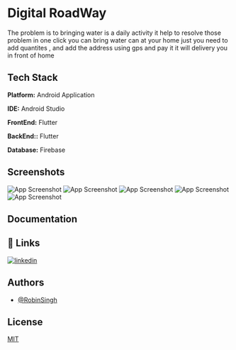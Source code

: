 
# Digital RoadWay
The problem is to bringing  water  is a daily activity it help to resolve those problem in one click you can bring water can at your home  just you need to add quantites , and add the address using gps and pay it it will delivery you in front of home
## Tech Stack

**Platform:** Android Application

**IDE:** Android Studio

**FrontEnd:** Flutter

**BackEnd::** Flutter

**Database:** Firebase



## Screenshots

![App Screenshot](https://lh3.googleusercontent.com/EeAEjq6Adm4cHxQTqsZITJCx1gETJAsaEiDAEMw7qNv_adbw6TGNBp0qvquzy7E_ffATPND3bt_RnzHUuUuAMBNxkPRwJOk9-WZ2-bLkZ5qU-NE3Fnw5leEK_INd9VQTrJQ61g4EdmQeuc5KZK7AKmw57hRwAcebH4avwCJNtYQlXZhkt8OIMJ7XGoRmr1Hte40Yv--lGIp63I4kQ5t9Krvx_yA3bQ0uq0i_cGG3GDOVWlAAo9M2OfkgRmhi4e2gGj_JGZT9Q8jVOcA8WIz1BeUwFAgkbO9lgl3D4CNT97OmCCC3ubV8xfBy7bZZ1kdnLxfQrbKe-r8KqzFjUHrlbGRz7f43oBslba-YYaHmWVrqhLSLvcGMAAwJ5OiFoZ7QIK9RYPnat-jBHEwY5EsmsFF0vuBq_tnM7Tai1IXpHkS9ZiEwwSoeTFAdUFL6q1R_if-7d5evQi1jEeglWoXA90lY0uD8tlGdzAj0QD6n-_44g3oAj5ZtBeeAMopADegLKpaSOAAasnUUJAK3IpVFf7jIwAV2F24krCfQIZvYMu71OqmKt3LoKiyf1Hu1o-lR7-nVT8biX4hcLPz2MZIXPKspDf4aLKtwCU5TJl4XY3_pGqm8bjUaLapAMJMQfILFgQhgRMaR4z3bcoDrH-DjpTOSEzxgtrWh2l6edE5gwVAbKaIA_BWTiFqdWJLpR_rmhPE3vAP01MxdfVZ1DAWWmkDJYjJwPlkRvZBKEr9xQUOlWg6ycEv8XUvZNnp2xU8xYmk0Qimah0RRhELQiS3juXhlA4rKPDOV8TKrVFBR6-HuhhRlHOa2hg_rLrryx10prpTYno120ggyxdNP2bvm0DJzUtw_UqBACVrOxUqvEOEP966UFfiyX0_2DT41PcUo73k0koTM-JceH7A9Ycyt1ECwa8XpXInEtdxtB8-A9--QOQ=w588-h830-no?authuser=0)
![App Screenshot](https://lh3.googleusercontent.com/fWI-emVpZ-EQlvhwSU_KdXEPgkBP0QqD2b07ecbVi74wWSKI2ecc267dRWtCori-vsgIiz-ijiNkh4jSvactZm4c4E4AdJsAnV9GOj1_rrqAmW2qRAIswvxpuZmx7JI87unNzonE01AKTf1hkA_7VWO8msi4NE6v0p4-ZgbxI9gc0FXDzUAaiepK5QAfGart4OF3eONXp2zKopEbwqkKZZLQLTaqAgv3X8i1Zsrj8GQB81ER1hKKqJvTp7W9nvcC8FXqQSEPuIgdUAjnhwsDp4JbOkHnPpSauCI99XRd5n6fH-jmsqJae9Rac8Hvj0zmy00fWvaCK12f8h58xx8SgGjy1pZkr8_BbGnbEv27kM5hDj42N9L5_Byf6zrlcKHcOUHl1s-9_eDPmv4z68TwVzU8ixpXB_rEIECExfYBkC7KE78v8nYFfoosBBeFvZHAlMhbYf0N11Q9861U85hos6lVzoGazz4gj5I0f5XZNuFem9zvots4MayhcEC6RO2HV8rDa8_ClcySi1tLCJsgGjZLUDRmS0Xnmca5PHiwY8zD8Bfwo_BkCWaV3tPUE9UhS5BG2nnx_xL-rGeoosSTyUMNmvA5KpFMKQBGzpJJcCS2uD4v7qcSq_bBOlRoDDKKI9jQAJNYbLUpP09BfoCKoY7u5iXMq5J14Q_I9sym0ljNJBiTI4X_Nk_cIi8taFLB3h77uMX0u-0aeANFiWpVRDsN2boPhkp4LTH_ZGTza04xyL3ajNrDvNo_1bFciDQhkKInlIq3DcGtKEmU3kvzvLQzaHIHnigygym7MmUWOQYY1Fax_y6f9_puF1d6VqL6qq0aWbVt6jq6VUNyBg20psPoEWomy6PyqnBUeC7Ea8O7E71psQiMvaxEEtzqk7EaPAronCgmiErEWAHx5e-AQq6NxVMcQWpMdLlgKRIXFWf8Pg=w588-h830-no?authuser=0)
![App Screenshot](https://lh3.googleusercontent.com/eQTOrejttizNVBucgksfp5-4HZZWic5XsiWmCa8X4wfUVQgY0A5uFqZMWvEpue32_9ENaBOFsny1hp9ZD4uNMASTPJv_Ciuz5LkupS2WXanbFKiG-mfbW1rOhMjG1LLMshFP8eUz9cpBjXSz8Vl4ZXZz4XVv4-UbMr_km09GTuEhxJdfvThBSsXH0P0TRA-SbN-Lk1dypwr3kRk9TlhZSNtkKCas_xqcbMJvqoi_5x0UY_PfeyIyvLDqBe1LCgIlhk83I8HohZKcvPhKo9mGwsVTRISWZA7_4U5Mc8yc3rp2FPXsNpSoxWHzz2R4vLoei_yCcwD86ClpRH4Tkk_ryhewNabOBDF5Voz0wKTH8-rjvatqQRdVcWchP6DwkuB1jGCeJiJ1jH08O6-keNFufM5I7NTCk-lC2nK8fsu2kgrTKAVf9GUiFpHcP-xwGy8ox570fypJuAYSF3dSHD61fa-1L7oMH7YCPxeHLIpCW7SqL1gqo4oF69cv19O_ydxfJzZgDff1Use901_Of9VJfPmOEsf0EmTJzU0Ebl6w74II81lJiZywsh2_FEegCxn2f1V8G_D_8nva0Uw6lY5uSZHOvYU_7-gnXrT9HGf5tr6pJHge17F9TKgRouuVYvctlXArJaNztwHFor2xx4Nf_8BToOSVcswW5dLH9SScpgAV_mFbp38waEyQdR27AVYdJtp3gxE1tXHZDJylnoMtbO8NFdGCJg8NQQiulNYgalZEnh1kFwowcz0syv-6b9jNdFWcTMbZ9iq6qTREXpiYsXQONMR3sCXhC3U-haFXUNcem3hv-9-GfgPyZauAQuEAZ6nkqL0h8BrjBw4WysLMihXcMHbHm-sICY-bXB8tD40Fn5tRk9WBZi1qLt0wkdLSthrE9NISXEwt3iuqamdGyyVx7gvoClkVWI_IB0gmXEKFKw=w588-h830-no?authuser=0)
![App Screenshot](https://lh3.googleusercontent.com/MJ4jbtaogALQc6-_QrhwuST7q2PxxpWE1EcFTyfyTaIixTVXir948yeM1iMMAmdfy68KTAwCuCbxK_q0wxCSG0PXY6Nsbpf7zl9evf9C9hp2ibCdXHX8qtIuXCIepFsR5XIw1N6EOBWFbkztIxiDoxrpqPJ0uTdnBPlJkU8MRXGGkZlanoPBjzz_K0UZK7ontq0PUreWxduS-dFGFz2mMJBrw3Sx27BFZf72DIJrsDbwrRR-hmh54fhBHj0PlEMyPezMk55l4hQsimYv5Kll7IukZLSmR0Kfb2KZMtP5ugrJ0n9fXYtBlUlvkheqJJWDhrCsh512FSFkPmZL23czDfSN95OXI8NDRNkXqw17qPCppCni5AbPSHWx9Q2YTudhZ4Orc2zJ4s49WfAXBsBAA97nRuIV1oIyGpiBDTswq7_Zc8UEX31Lwqlxdf6iAR7svpqRuKz3xnVXL3GYqk7X7-kfsTsCXrYtyBo_nZ-L2r8MCLdA8WKcgVhgVEhEnnHyVK_7DNlLPlsSWfd78FamaNzn0k-84turGwZrzWZvooVmI9dvtOXH0TGtjSOCoea3zfZ1u9MLI8TS_CeyG2Pt4p3XwEv1PtqqR1_PP_jdJWV1wNGZSU6affzPJK7pzAQYfvmcqwfvr_XYYJAckhviJpARyD9FiFN8tvhWSw_FUl21UCmLXQDIGE5GHBBgEIv2AWnH6Eql2gy95SMdqea_qpH7ittbswxJ0-041mwgLWIb4Vo4JfZLhb5wSt9RLEbPeSuYcyljHbpsmpAPxQAWvrcJvQfr9399jNDW0elQ6jHoi7yX5szoFiqkDrJDLAjCcEfQavEss1GsNEbAFU_9qB84AbxEuY4Jik9Tczrzh6abfsZLzMSORb6zlXLlNfmDteNmin8ebbvSq1LE0MlHa7sUaaKB469e-KkPsjw-us7UVA=w588-h830-no?authuser=0)
![App Screenshot](https://lh3.googleusercontent.com/lqFGk7E065YPeWtJGG2O-hJ49IAtpCpOK_BjNM_raIkVuq_tcScyNPZDxs2R3Zgsv-_aw7WJzjYzNGJCh9M0hiS-30venkvtaOKPPs1l6RiVYynogjB2IKwNLYEh4NPaQ4Pu83xOHqv2wiQnbVz6GJak-x7P692y2zJpxevgWDAQEzYBGJCkYxyaKDlJbflEgiga1YaMyNJRFXsA014uOyhsk9nC77pgsnD9rK9kpSG-N1X9KpBbRzQijTzwiseLYcV47uLye1FSMuqfgYclpkC4IBCTgvRKsZeFJcofYisTnGXgnKgswOAiPbKnyBdWHEjCcJLr7p7nNBYxHmmU61pqACKUI_ShLAFxRPC-XfhIftiDwFGPnSQ5YoNhva3koSSgqI7GgtOomeJOOxITOot2uNvu4eg9w8J9N30V875Q4NSVKvpvaiP-1wl-G3_iNmmQdq-badtXVCZ0WgrRR_iiMFyH-H-LiDJHy_rpfnXHWOBlWKam7--ysd668l2NxSsk7Xl5pq4jkhhFnjXFMijZVcWgdxOJ2uGOTM5SKGTyHCNRW2wfXlEcroiHi1-uJ8OqkXA7Jn4PNOmVTqsprf-Si4lWLanR5QdPvsa2K-PNPYOm1PHojCGp-iZkSBu2G8gZoPBkOBAtjrKNa-XdThfiG54TcdcwKNhSr4PVXeTY6VU3ZY47wTkdxTaNcnAlNT6xBKktQ08zN-8R-4ZJA1TzVkIprW2-S7Jzb8QRJiLSMBIloqqEXTm2-rmqZzLuY9QxRFeUHLeQ_0ImdEBf0NCOd4ZWJxM6HY1rdD-wkYnhUTwtvbZ_Zyyds3JgcuNOBceUKHwpcVCXKWOgToTDbmrPPE8GSQ84p0qtn07vSvpvuqAphlLPrvrDUuMuDPJwRHKNyp_Pd-yTGbvWybmx1RztaJKrWGAjRRXwWzqAli-vJw=w588-h830-no?authuser=0)
## Documentation



## 🔗 Links
[![linkedin](https://img.shields.io/badge/linkedin-0A66C2?style=for-the-badge&logo=linkedin&logoColor=white)](https://www.linkedin.com/in/robin-singh-466783188/)


## Authors

- [@RobinSingh](https://github.com/RobinSingh1313)


## License

[MIT](https://github.com/RobinSingh1313/Lab-And-Medical-Report/blob/main/LICENSE)
